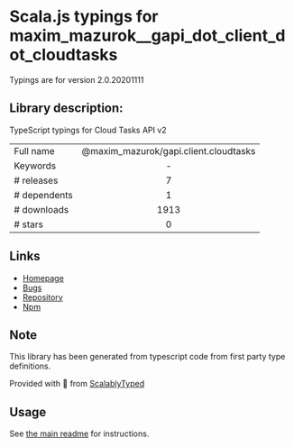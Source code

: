 
# Scala.js typings for maxim_mazurok__gapi_dot_client_dot_cloudtasks

Typings are for version 2.0.20201111

## Library description:
TypeScript typings for Cloud Tasks API v2

|                    |                 |
| ------------------ | :-------------: |
| Full name          | @maxim_mazurok/gapi.client.cloudtasks |
| Keywords           | - |
| # releases         | 7 |
| # dependents       | 1 |
| # downloads        | 1913 |
| # stars            | 0 |

## Links
- [Homepage](https://github.com/Maxim-Mazurok/google-api-typings-generator#readme)
- [Bugs](https://github.com/Maxim-Mazurok/google-api-typings-generator/issues)
- [Repository](https://github.com/Maxim-Mazurok/google-api-typings-generator)
- [Npm](https://www.npmjs.com/package/%40maxim_mazurok%2Fgapi.client.cloudtasks)
    


## Note
This library has been generated from typescript code from first party type definitions.

Provided with :purple_heart: from [ScalablyTyped](https://github.com/oyvindberg/ScalablyTyped)

## Usage
See [the main readme](../../readme.md) for instructions.


